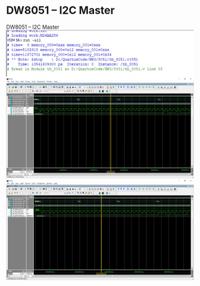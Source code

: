 # DW8051 – I2C Master
 DW8051 – I2C Master
![image](https://github.com/UJ-SIAO/DW8051---I2C-Master/blob/main/Txt.JPG)
![image](https://github.com/UJ-SIAO/DW8051---I2C-Master/blob/main/wave1.JPG)
![image](https://github.com/UJ-SIAO/DW8051---I2C-Master/blob/main/wave2.JPG)
